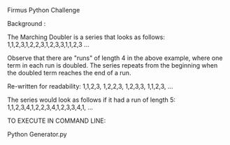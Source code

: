 Firmus Python Challenge

Background :

The Marching Doubler is a series that looks as follows:
1,1,2,3,1,2,2,3,1,2,3,3,1,1,2,3 ...

Observe that there are "runs" of length 4 in the above example, where one term in each run is
doubled. The series repeats from the beginning when the doubled term reaches the end of a run.

Re-written for readability:
1,1,2,3, 1,2,2,3, 1,2,3,3, 1,1,2,3, ...

The series would look as follows if it had a run of length 5:
1,1,2,3,4,1,2,2,3,4,1,2,3,3,4,1, ...


TO EXECUTE IN COMMAND LINE:

Python Generator.py



